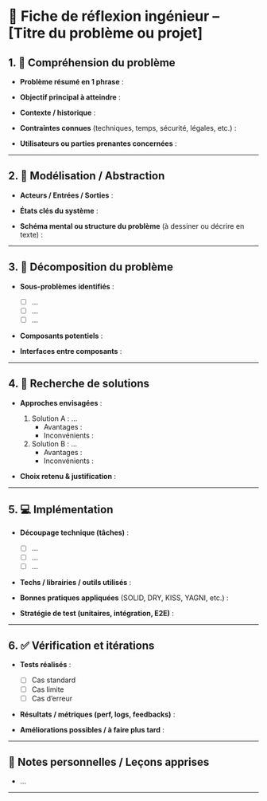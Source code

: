 # 🧠 Fiche de réflexion ingénieur – [Titre du problème ou projet]

## 1. 📌 Compréhension du problème

- **Problème résumé en 1 phrase** :
  
- **Objectif principal à atteindre** :

- **Contexte / historique** :

- **Contraintes connues** (techniques, temps, sécurité, légales, etc.) :

- **Utilisateurs ou parties prenantes concernées** :

---

## 2. 🧩 Modélisation / Abstraction

- **Acteurs / Entrées / Sorties** :
  
- **États clés du système** :

- **Schéma mental ou structure du problème** (à dessiner ou décrire en texte) :

---

## 3. 🧱 Décomposition du problème

- **Sous-problèmes identifiés** :
  - [ ] ...
  - [ ] ...
  - [ ] ...

- **Composants potentiels** :
  
- **Interfaces entre composants** :

---

## 4. 🧪 Recherche de solutions

- **Approches envisagées** :
  1. Solution A : ...
     - Avantages :
     - Inconvénients :
  2. Solution B : ...
     - Avantages :
     - Inconvénients :

- **Choix retenu & justification** :

---

## 5. 💻 Implémentation

- **Découpage technique (tâches)** :
  - [ ] ...
  - [ ] ...
  - [ ] ...

- **Techs / librairies / outils utilisés** :

- **Bonnes pratiques appliquées** (SOLID, DRY, KISS, YAGNI, etc.) :

- **Stratégie de test (unitaires, intégration, E2E)** :

---

## 6. ✅ Vérification et itérations

- **Tests réalisés** :
  - [ ] Cas standard
  - [ ] Cas limite
  - [ ] Cas d’erreur

- **Résultats / métriques (perf, logs, feedbacks)** :

- **Améliorations possibles / à faire plus tard** :

---

## 📘 Notes personnelles / Leçons apprises

- ...

---

